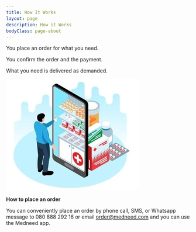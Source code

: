 ```yaml
---
title: How It Works
layout: page
description: How it Works
bodyClass: page-about
---
```


You place an order for what you need.

You confirm the order and the payment.

What you need is delivered as demanded.

![Order Online](/images/illustrations/med-online.jpg)


**How to place an order**

You can conveniently place an order by phone call, SMS, or Whatsapp message to 
080 888 292 16 
or email order@medneed.com
and you can use the Medneed app.

